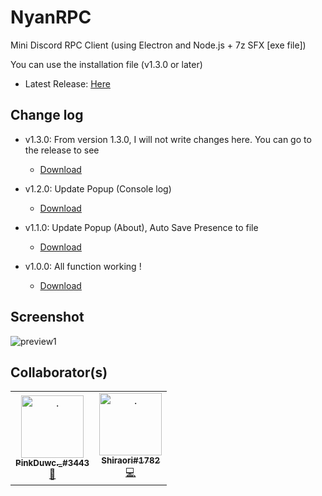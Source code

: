 # NyanRPC
Mini Discord RPC Client (using Electron and Node.js + 7z SFX [exe file])

You can use the installation file (v1.3.0 or later)
- Latest Release: [Here](https://github.com/aiko-chan-ai/NyanRPC/releases)

## Change log
- v1.3.0: From version 1.3.0, I will not write changes here. You can go to the release to see
  - [Download](https://github.com/aiko-chan-ai/NyanRPC/releases/download/1.3.0/nyan.exe)

- v1.2.0: Update Popup (Console log)
  - [Download](https://github.com/aiko-chan-ai/NyanRPC/releases/download/1.2.0/nyan.exe)

- v1.1.0: Update Popup (About), Auto Save Presence to file
  - [Download](https://github.com/aiko-chan-ai/NyanRPC/releases/download/1.1.0/nyan.exe)

- v1.0.0: All function working !
  - [Download](https://github.com/aiko-chan-ai/NyanRPC/releases/download/1.0.0/nyan.exe)

## Screenshot
<img src="https://cdn.discordapp.com/attachments/820557032016969751/965666994085060678/unknown.png" alt="preview1">

## Collaborator(s)
<table>
    <tr>
      <td align="center"><a href="https://github.com/hongduccodedao"><img src="https://avatars.githubusercontent.com/u/73995275" width="100px;" alt="."/><br/><sub><b>PinkDuwc._#3443</b></sub></a><br/><a href="#design-hongduccodedao" title="Design">🎨</a></td>
      <td align="center"><a href="https://github.com/aiko-chan-ai"><img src="https://avatars.githubusercontent.com/u/71698422" width="100px;" alt="."/><br/><sub><b>Shiraori#1782</b></sub></a><br/><a href="#code-aiko-chan-ai" title="Code">💻</a></td>
    </tr>
  </table>

